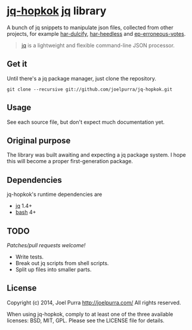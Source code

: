 # [jq-hopkok](http://joelpurra.github.com/jq-hopkok) [jq](https://stedolan.github.io/jq/) library

A bunch of jq snippets to manipulate json files, collected from other projects, for example [har-dulcify](https://github.com/joelpurra/har-dulcify), [har-heedless](https://github.com/joelpurra/har-heedless) and [ep-erroneous-votes](https://github.com/joelpurra/ep-erroneous-votes).

> [jq](https://stedolan.github.io/jq/) is a lightweight and flexible command-line JSON processor.



## Get it

Until there's a jq package manager, just clone the repository.

```
git clone --recursive git://github.com/joelpurra/jq-hopkok.git
```



## Usage

See each source file, but don't expect much documentation yet.



## Original purpose

The library was built awaiting and expecting a jq package system. I hope this will become a proper first-generation package.



## Dependencies

jq-hopkok's runtime dependencies are

* [jq](https://stedolan.github.io/jq/) 1.4+
* [bash](https://www.gnu.org/software/bash/) 4+


## TODO

*Patches/pull requests welcome!*

* Write tests.
* Break out jq scripts from shell scripts.
* Split up files into smaller parts.



## License
Copyright (c) 2014, Joel Purra <http://joelpurra.com/>
All rights reserved.

When using jq-hopkok, comply to at least one of the three available licenses: BSD, MIT, GPL.
Please see the LICENSE file for details.


